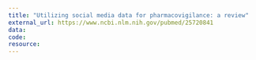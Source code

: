 ```yaml
---
title: "Utilizing social media data for pharmacovigilance: a review"
external_url: https://www.ncbi.nlm.nih.gov/pubmed/25720841
data:
code:
resource:
---
```

